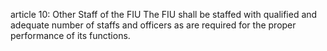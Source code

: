 article 10: Other Staff of the FIU
The FIU shall be staffed with qualified and adequate number of staffs and officers as are required for the proper performance of its functions.
<ul>
</ul>
